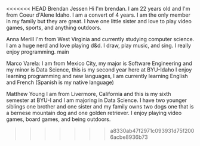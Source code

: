 <<<<<<< HEAD
Brendan Jessen
Hi I'm brendan. I am 22 years old and I'm from Coeur d'Alene Idaho. I am a convert of 4 years. I am the only member in my family
but they are great. I have one little sister and love to play video games, sports, and anything outdoors.


Anna Merill
I'm from West Virginia and currently studying 
computer science. I am a huge nerd and love playing
d&d. I draw, play music, and sing. I really enjoy programming.
main


Marco Varela:
I am from Mexico City, my major is Software Engineering and my minor is Data Science, this is my second year here at BYU-Idaho
I enjoy learning programming and new languages, I am currently learning English and French (Spanish is my native language)


Matthew Young 
I am from Livermore, California and this is my sixth semester at BYU-I and I am majoring in Data Science. I have two younger siblings one brother and one sister and my family owns two dogs one that is a bernese mountain dog and one golden retriever. I enjoy playing video games, board games, and being outdoors.
>>>>>>> a8330ab47f2971c093931d75f2006acbe8936b73
